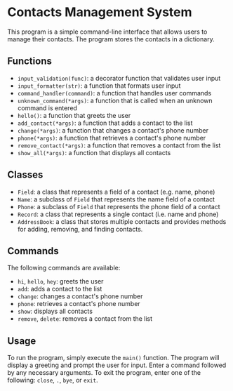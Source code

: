 # Contacts Management System

This program is a simple command-line interface that allows users to manage their contacts. The program stores the contacts in a dictionary.

## Functions

- `input_validation(func)`: a decorator function that validates user input
- `input_formatter(str)`: a function that formats user input
- `command_handler(command)`: a function that handles user commands
- `unknown_command(*args)`: a function that is called when an unknown command is entered
- `hello()`: a function that greets the user
- `add_contact(*args)`: a function that adds a contact to the list
- `change(*args)`: a function that changes a contact's phone number
- `phone(*args)`: a function that retrieves a contact's phone number
- `remove_contact(*args)`: a function that removes a contact from the list
- `show_all(*args)`: a function that displays all contacts

## Classes

- `Field`: a class that represents a field of a contact (e.g. name, phone)
- `Name`: a subclass of `Field` that represents the name field of a contact
- `Phone`: a subclass of `Field` that represents the phone field of a contact
- `Record`: a class that represents a single contact (i.e. name and phone)
- `AddressBook`: a class that stores multiple contacts and provides methods for adding, removing, and finding contacts.

## Commands

The following commands are available:

- `hi`, `hello`, `hey`: greets the user
- `add`: adds a contact to the list
- `change`: changes a contact's phone number
- `phone`: retrieves a contact's phone number
- `show`: displays all contacts
- `remove`, `delete`: removes a contact from the list

## Usage

To run the program, simply execute the `main()` function. The program will display a greeting and prompt the user for input. Enter a command followed by any necessary arguments. To exit the program, enter one of the following: `close`, `.`, `bye`, or `exit`.
